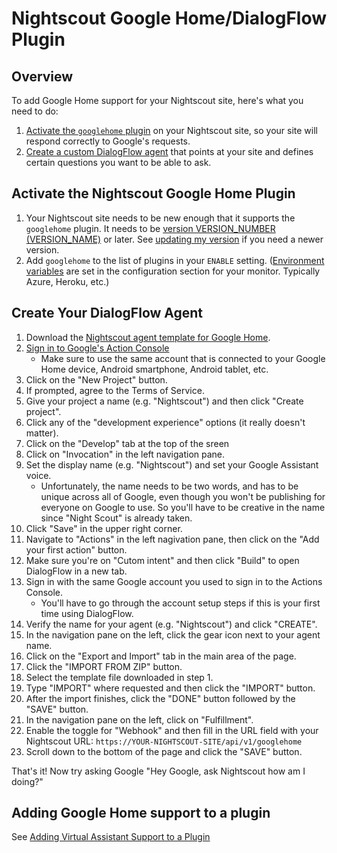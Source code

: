 Nightscout Google Home/DialogFlow Plugin
========================================

## Overview

To add Google Home support for your Nightscout site, here's what you need to do:

1. [Activate the `googlehome` plugin](#activate-the-nightscout-google-home-plugin) on your Nightscout site, so your site will respond correctly to Google's requests.
1. [Create a custom DialogFlow agent](#create-your-dialogflow-agent) that points at your site and defines certain questions you want to be able to ask.

## Activate the Nightscout Google Home Plugin

1. Your Nightscout site needs to be new enough that it supports the `googlehome` plugin. It needs to be [version VERSION_NUMBER (VERSION_NAME)](https://github.com/nightscout/cgm-remote-monitor/releases/tag/VERSION_NUMBER) or later. See [updating my version](https://github.com/nightscout/cgm-remote-monitor#updating-my-version) if you need a newer version.
1. Add `googlehome` to the list of plugins in your `ENABLE` setting. ([Environment variables](https://github.com/nightscout/cgm-remote-monitor#environment) are set in the configuration section for your monitor. Typically Azure, Heroku, etc.)

## Create Your DialogFlow Agent

1. Download the [Nightscout agent template for Google Home](googlehome-nightscout-template.zip?raw=true).
1. [Sign in to Google's Action Console](https://console.actions.google.com)
    - Make sure to use the same account that is connected to your Google Home device, Android smartphone, Android tablet, etc.
1. Click on the "New Project" button.
1. If prompted, agree to the Terms of Service.
1. Give your project a name (e.g. "Nightscout") and then click "Create project".
1. Click any of the "development experience" options (it really doesn't matter).
1. Click on the "Develop" tab at the top of the sreen
1. Click on "Invocation" in the left navigation pane.
1. Set the display name (e.g. "Nightscout") and set your Google Assistant voice.
    - Unfortunately, the name needs to be two words, and has to be unique across all of Google, even though you won't be publishing for everyone on Google to use. So you'll have to be creative in the name since "Night Scout" is already taken.
1. Click "Save" in the upper right corner.
1. Navigate to "Actions" in the left nagivation pane, then click on the "Add your first action" button.
1. Make sure you're on "Cutom intent" and then click "Build" to open DialogFlow in a new tab.
1. Sign in with the same Google account you used to sign in to the Actions Console.
    - You'll have to go through the account setup steps if this is your first time using DialogFlow.
1. Verify the name for your agent (e.g. "Nightscout") and click "CREATE".
1. In the navigation pane on the left, click the gear icon next to your agent name.
1. Click on the "Export and Import" tab in the main area of the page.
1. Click the "IMPORT FROM ZIP" button.
1. Select the template file downloaded in step 1.
1. Type "IMPORT" where requested and then click the "IMPORT" button.
1. After the import finishes, click the "DONE" button followed by the "SAVE" button.
1. In the navigation pane on the left, click on "Fulfillment".
1. Enable the toggle for "Webhook" and then fill in the URL field with your Nightscout URL: `https://YOUR-NIGHTSCOUT-SITE/api/v1/googlehome`
1. Scroll down to the bottom of the page and click the "SAVE" button.

That's it! Now try asking Google "Hey Google, ask Nightscout how am I doing?"

## Adding Google Home support to a plugin

See [Adding Virtual Assistant Support to a Plugin](add-virtual-assistant-support-to-plugin.md)